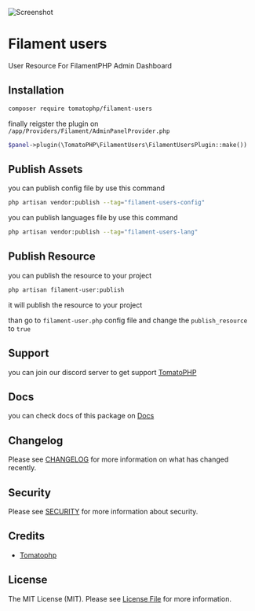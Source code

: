 ![Screenshot](https://github.com/tomatophp/filament-users/blob/master/art/screenshot.png)

# Filament users

User Resource For FilamentPHP Admin Dashboard

## Installation

```bash
composer require tomatophp/filament-users
```

finally reigster the plugin on `/app/Providers/Filament/AdminPanelProvider.php`

```php
$panel->plugin(\TomatoPHP\FilamentUsers\FilamentUsersPlugin::make())
```

## Publish Assets

you can publish config file by use this command

```bash
php artisan vendor:publish --tag="filament-users-config"
```

you can publish languages file by use this command

```bash
php artisan vendor:publish --tag="filament-users-lang"
```

## Publish Resource

you can publish the resource to your project

```bash
php artisan filament-user:publish
```

it will publish the resource to your project

than go to `filament-user.php` config file and change the `publish_resource` to `true`

## Support

you can join our discord server to get support [TomatoPHP](https://discord.gg/Xqmt35Uh)

## Docs

you can check docs of this package on [Docs](https://docs.tomatophp.com/plugins/laravel-package-generator)

## Changelog

Please see [CHANGELOG](CHANGELOG.md) for more information on what has changed recently.

## Security

Please see [SECURITY](SECURITY.md) for more information about security.

## Credits

- [Tomatophp](mailto:info@3x1.io)

## License

The MIT License (MIT). Please see [License File](LICENSE.md) for more information.
